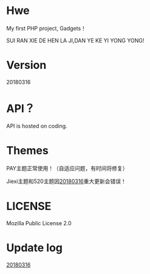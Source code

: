 # Hwe 
My first PHP project, Gadgets！

SUI RAN XIE DE HEN LA JI,DAN YE KE YI YONG YONG!


# Version
20180316


# API？ 
API is hosted on coding.


# Themes
PAY主题正常使用！（自适应问题，有时间将修复）

Jiexi主题和520主题因[20180316][1]重大更新会错误！


# LICENSE
Mozilla Public License 2.0


# Update log

[20180316][1]






  [1]: https://github.com/Tamshen/Hwe/commit/243139b86f6bc4e5ab9184f10f8bc8d0524430ac
